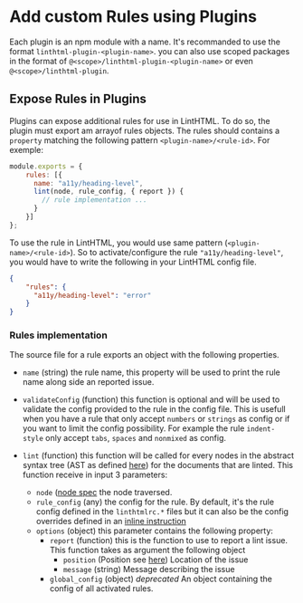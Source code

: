 # Add custom Rules using Plugins

Each plugin is an npm module with a name.
It's recommanded to use the format `linthtml-plugin-<plugin-name>`. you can also use scoped packages in the format of `@<scope>/linthtml-plugin-<plugin-name>` or even `@<scope>/linthtml-plugin`.

## Expose Rules in Plugins

Plugins can expose additional rules for use in LintHTML. To do so, the plugin must export am arrayof rules objects.
The rules should contains a `property` matching the following pattern `<plugin-name>/<rule-id>`.
For exemple:

```js
module.exports = {
    rules: [{
      name: "a11y/heading-level",
      lint(node, rule_config, { report }) {
        // rule implementation ...
      }
    }]
};
```

To use the rule in LintHTML, you would use same pattern (`<plugin-name>/<rule-id>`).
So to activate/configure the rule `"a11y/heading-level"`, you would have to write the following in your LintHTML config file.

```json
{
    "rules": {
      "a11y/heading-level": "error"
    }
}
```

### Rules implementation

The source file for a rule exports an object with the following properties.

* `name` (string) the rule name, this property will be used to print the rule name along side an reported issue.
* `validateConfig` (function) this function is optional and will be used to validate the config provided to the rule in the config file.
  This is usefull when you have a rule that only accept `numbers` or `strings` as config or if you want to limit the config possibility. For example the rule `indent-style` only accept `tabs`, `spaces` and `nonmixed` as config.
* `lint` (function) this function will be called for every nodes in the abstract syntax tree (AST as defined [here](./custom-parser#the-ast-specification)) for the documents that are linted.
  This function receive in input 3 parameters:
  
  * `node` ([node spec](./custom-parser#the-ast-specification) the node traversed.
  * `rule_config` (any) the config for the rule. By default, it's the rule config defined in the `linthtmlrc.*` files but it can also be the config overrides defined in an [inline instruction](../README.md#inline-configuration)
  * `options` (object) this parameter contains the following property:
    * `report` (function) this is the function to use to report a lint issue. This function takes as argument the following object
      * `position` (Position see [here](./custom-parser#the-ast-specification)) Location of the issue
      * `message` (string) Message describing the issue
    * `global_config` (object) _deprecated_ An object containing the config of all activated rules.
